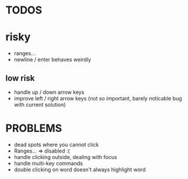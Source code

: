 # TODOS

# risky
- ranges...
- newline / enter behaves weirdly

## low risk
- handle up / down arrow keys
- improve left / right arrow keys (not so important, barely noticable bug with current solution)

# PROBLEMS
- dead spots where you cannot click
- Ranges... => disabled :(
- handle clicking outside, dealing with focus
- handle multi-key commands
- double clicking on word doesn't always highlight word
